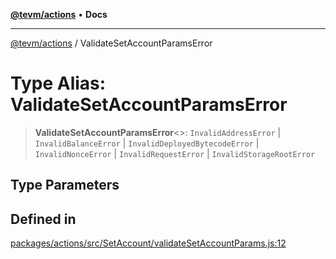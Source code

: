 [**@tevm/actions**](../README.md) • **Docs**

***

[@tevm/actions](../globals.md) / ValidateSetAccountParamsError

# Type Alias: ValidateSetAccountParamsError

> **ValidateSetAccountParamsError**\<\>: `InvalidAddressError` \| `InvalidBalanceError` \| `InvalidDeployedBytecodeError` \| `InvalidNonceError` \| `InvalidRequestError` \| `InvalidStorageRootError`

## Type Parameters

## Defined in

[packages/actions/src/SetAccount/validateSetAccountParams.js:12](https://github.com/evmts/tevm-monorepo/blob/main/packages/actions/src/SetAccount/validateSetAccountParams.js#L12)
